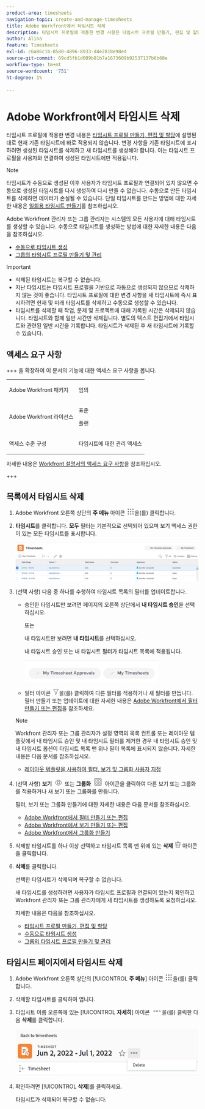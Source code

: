 ```yaml
---
product-area: timesheets
navigation-topic: create-and-manage-timesheets
title: Adobe Workfront에서 타임시트 삭제
description: 타임시트 프로필에 적용한 변경 사항은 타임시트 프로필 만들기, 편집 및 할당에 설명된 대로 현재 기존 타임시트에 바로 적용되지 않습니다. 변경 사항을 기존 타임시트에 표시하려면 생성된 타임시트를 삭제하고 새 타임시트를 생성해야 합니다. 이는 타임시트 프로필을 사용자와 연결하여 생성된 타임시트에만 적용됩니다.
author: Alina
feature: Timesheets
exl-id: c6a86c1b-8580-4896-8933-d4e2818e98ed
source-git-commit: 69cd5fb1d089b81b7a1673609b92537137b6b68e
workflow-type: tm+mt
source-wordcount: '751'
ht-degree: 1%

---
```


# Adobe Workfront에서 타임시트 삭제

타임시트 프로필에 적용한 변경 내용은 [타임시트 프로필 만들기, 편집 및 할당](../../timesheets/create-and-manage-timesheets/create-timesheet-profiles.md)에 설명된 대로 현재 기존 타임시트에 바로 적용되지 않습니다. 변경 사항을 기존 타임시트에 표시하려면 생성된 타임시트를 삭제하고 새 타임시트를 생성해야 합니다. 이는 타임시트 프로필을 사용자와 연결하여 생성된 타임시트에만 적용됩니다.

>[!NOTE]
>
>타임시트가 수동으로 생성된 이후 사용자가 타임시트 프로필과 연결되어 있지 않으면 수동으로 생성된 타임시트를 다시 생성하여 다시 만들 수 없습니다. 수동으로 만든 타임시트를 삭제하면 데이터가 손실될 수 있습니다. 단일 타임시트를 만드는 방법에 대한 자세한 내용은 [일회용 타임시트 만들기](../../timesheets/create-and-manage-timesheets/create-tmshts.md)를 참조하십시오.

Adobe Workfront 관리자 또는 그룹 관리자는 시스템의 모든 사용자에 대해 타임시트를 생성할 수 있습니다. 수동으로 타임시트를 생성하는 방법에 대한 자세한 내용은 다음을 참조하십시오.

* [수동으로 타임시트 생성](../../timesheets/create-and-manage-timesheets/manually-generate-timesheets.md)
* [그룹의 타임시트 프로필 만들기 및 관리](../../administration-and-setup/manage-groups/work-with-group-objects/create-and-modify-a-groups-timesheet-profiles.md)

>[!IMPORTANT]
>
>* 삭제된 타임시트는 복구할 수 없습니다.
>* 지난 타임시트는 타임시트 프로필을 기반으로 자동으로 생성되지 않으므로 삭제하지 않는 것이 좋습니다. 타임시트 프로필에 대한 변경 사항을 새 타임시트에 즉시 표시하려면 현재 및 미래 타임시트를 삭제하고 수동으로 생성할 수 있습니다.
>* 타임시트를 삭제할 때 작업, 문제 및 프로젝트에 대해 기록된 시간은 삭제되지 않습니다. 타임시트와 함께 일반 시간만 삭제됩니다. 별도의 텍스트 편집기에서 타임시트와 관련된 일반 시간을 기록합니다. 타임시트가 삭제된 후 새 타임시트에 기록할 수 있습니다.
>

## 액세스 요구 사항

+++ 을 확장하여 이 문서의 기능에 대한 액세스 요구 사항을 봅니다.

<table style="table-layout:auto">
 <col> 
 <col>
 <tbody> 
  <tr> 
   <td>Adobe Workfront 패키지</td> 
   <td><p>임의</p></td> 
  </tr> 
  <tr> 
   <td>Adobe Workfront 라이선스</td> 
   <td>
   <p>표준</p>
   <p>플랜</p></td>
  </tr> 
  <tr> 
   <td>액세스 수준 구성</td> 
   <td><p>타임시트에 대한 관리 액세스</p> </td> 
  </tr> 
 </tbody> 
</table>

자세한 내용은 [Workfront 설명서의 액세스 요구 사항](/help/quicksilver/administration-and-setup/add-users/access-levels-and-object-permissions/access-level-requirements-in-documentation.md)을 참조하십시오.

+++

## 목록에서 타임시트 삭제

1. Adobe Workfront 오른쪽 상단의 **주 메뉴** 아이콘 ![](assets/main-menu-icon.png)을(를) 클릭합니다.

1. **타임시트**&#x200B;를 클릭합니다. **모두** 필터는 기본적으로 선택되어 있으며 보기 액세스 권한이 있는 모든 타임시트를 표시합니다.

   ![](assets/timesheet-list-one-timesheet-selected-nwe-350x70.png)

1. (선택 사항) 다음 중 하나를 수행하여 타임시트 목록의 필터를 업데이트합니다.

   * 승인한 타임시트만 보려면 페이지의 오른쪽 상단에서 **내 타임시트 승인**&#x200B;을 선택하십시오.

     또는

     내 타임시트만 보려면 **내 타임시트**&#x200B;를 선택하십시오.

     내 타임시트 승인 또는 내 타임시트 필터가 타임시트 목록에 적용됩니다.

     ![](assets/my-timesheet-approvals-my-timesheets-pills-on-timesheets-list-nwe-350x58.png)

   * 필터 아이콘 ![](assets/filter-nwepng.png)을(를) 클릭하여 다른 필터를 적용하거나 새 필터를 만듭니다. 필터 만들기 또는 업데이트에 대한 자세한 내용은 [Adobe Workfront에서 필터 만들기 또는 편집](../../reports-and-dashboards/reports/reporting-elements/create-filters.md)을 참조하세요.

   >[!NOTE]
   >
   >Workfront 관리자 또는 그룹 관리자가 설정 영역의 목록 컨트롤 또는 레이아웃 템플릿에서 내 타임시트 승인 및 내 타임시트 필터를 제거한 경우 내 타임시트 승인 및 내 타임시트 옵션이 타임시트 목록 맨 위나 필터 목록에 표시되지 않습니다. 자세한 내용은 다음 문서를 참조하십시오.
   >
   >   
   >   
   >   * [레이아웃 템플릿을 사용하여 필터, 보기 및 그룹화 사용자 지정](../../administration-and-setup/customize-workfront/use-layout-templates/customize-fvg-list-controls-layout-template.md)
   >   
   >

1. (선택 사항) **보기** ![](assets/view-icon.png) 또는 **그룹화** ![](assets/grouping.png) 아이콘을 클릭하여 다른 보기 또는 그룹화를 적용하거나 새 보기 또는 그룹화를 만듭니다.

   필터, 보기 또는 그룹화 만들기에 대한 자세한 내용은 다음 문서를 참조하십시오.

   * [Adobe Workfront에서 필터 만들기 또는 편집](../../reports-and-dashboards/reports/reporting-elements/create-filters.md)
   * [Adobe Workfront에서 보기 만들기 또는 편집](../../reports-and-dashboards/reports/reporting-elements/create-edit-views.md)
   * [Adobe Workfront에서 그룹화 만들기](../../reports-and-dashboards/reports/reporting-elements/create-groupings.md)

1. 삭제할 타임시트를 하나 이상 선택하고 타임시트 목록 맨 위에 있는 **삭제** ![](assets/delete.png) 아이콘을 클릭합니다.

1. **삭제**&#x200B;를 클릭합니다.

   선택한 타임시트가 삭제되며 복구할 수 없습니다.

   새 타임시트를 생성하려면 사용자가 타임시트 프로필과 연결되어 있는지 확인하고 Workfront 관리자 또는 그룹 관리자에게 새 타임시트를 생성하도록 요청하십시오.

   자세한 내용은 다음을 참조하십시오.

   * [타임시트 프로필 만들기, 편집 및 할당](../../timesheets/create-and-manage-timesheets/create-timesheet-profiles.md)
   * [수동으로 타임시트 생성](../../timesheets/create-and-manage-timesheets/manually-generate-timesheets.md)
   * [그룹의 타임시트 프로필 만들기 및 관리](../../administration-and-setup/manage-groups/work-with-group-objects/create-and-modify-a-groups-timesheet-profiles.md)

## 타임시트 페이지에서 타임시트 삭제

1. Adobe Workfront 오른쪽 상단의 [!UICONTROL **주 메뉴**] 아이콘 ![](assets/main-menu-icon.png)을(를) 클릭합니다.
1. 삭제할 타임시트를 클릭하여 엽니다.
1. 타임시트 이름 오른쪽에 있는 [!UICONTROL **자세히**] 아이콘 ![](assets/more-icon.png)을(를) 클릭한 다음 **삭제**&#x200B;를 클릭합니다.

   ![타임시트 페이지에서 타임시트 삭제](assets/delete-timesheet-from-timesheet-page.png)
1. 확인하려면 [!UICONTROL **삭제**]&#x200B;를 클릭하세요.

   타임시트가 삭제되어 복구할 수 없습니다.
